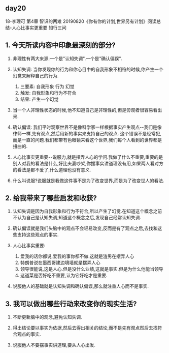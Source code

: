 ## day20

18-李理可
第4章 智识的两难
20190820《你有你的计划,世界另有计划》阅读总结-人心比事实更重要
知行三问

## 1. 今天所读内容中印象最深刻的部分?

1. 非理性有两大来源:一个是"认知失调".一个是"确认偏误".

2. 认知失调: 当你发现你的行为和你心目中的自我形象不相符的时候,你产生一个幻觉来解释自己的行为.
	1. 三要素: 自我形象 行为 幻觉
	2. 触发: 自我形象和行为不符合
	3. 结果: 产生一个幻觉

3. 当一个人非理性状态的时候,他不知道自己是非理性的,但是旁观者很容易看出来.

4. 确认偏误: 我们平时观察世界不是像科学家一样根据事实产生观点--我们是像律师一样,先有观点,然后用新的事实来支持自己的观点. 这个错误不是经常犯,而是一直的问题.我们都带有色眼镜来看这个世界,我们每个人看到的世界都是扭曲的.

5. 人心比事实更重要--说服力,就是摆弄人心的学问.我做了什么不重要,重要的是别人对我的看法是什么,好比夫妻吵架,你摆事实讲道理没有用,如果两人看对方的看法是都不爱了,什么道理也没有意义.

6. 什么叫说服?说服就是我做这件事不是为了改变世界,而是为了改变世人的看法.

## 2. 给我带来了哪些启发和收获?

1. 认知失调是因为自我形象和行为不符合,所以产生了幻觉.在知道这个概念之前不认为自己是认知失调,知道这个概念之后,发现自己经常认知失调.

2. 确认偏误就是我们头脑中的观点不会轻易改变,反而是有了观点之后,去找和这些支持这些观点的事实.

3. 人心比事实重要:
	1. 爱我的话你都说,爱我的事你都不做.这就是渣男在摆弄人心
	2. 特朗普说在墨西哥建边境墙就是摆弄人心
	3. 领导很能说,这是人心.但是没什么业绩,这就是事实.但是为什么他能当领导
	4. 这道菜是否好吃不重要,认为它好吃才是重要.


4. 说服他人的基础就是认知失调和确认偏误,那么就注重人心而不是事实.

## 3. 我可以做出哪些行动来改变你的现实生活?

1. 不断更新脑中的观念,避免认知失调.

2. 得出结论要以事实为依据,然后去得出相关的结论,而不是先有观点然后去找符合观点的事实.

3. 说服他人不要摆事实讲道理,要从人心出发.